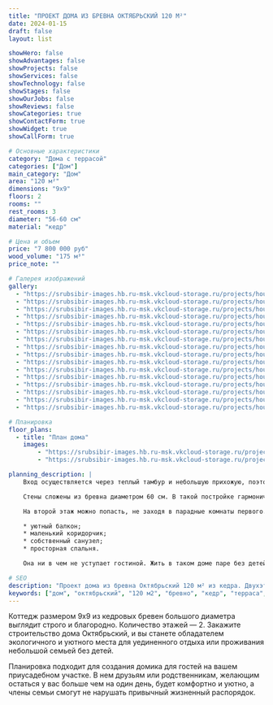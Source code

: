 ```yaml
---
title: "ПРОЕКТ ДОМА ИЗ БРЕВНА ОКТЯБРЬСКИЙ 120 М²"
date: 2024-01-15
draft: false
layout: list

showHero: false
showAdvantages: false
showProjects: false
showServices: false
showTechnology: false
showStages: false
showOurJobs: false
showReviews: false
showCategories: true
showContactForm: true
showWidget: true
showCallForm: true

# Основные характеристики
category: "Дома с террасой"
categories: ["Дом"]
main_category: "Дом"
area: "120 м²"
dimensions: "9x9"
floors: 2
rooms: ""
rest_rooms: 3
diameter: "56-60 см"
material: "кедр"

# Цена и объем
price: "7 800 000 руб"
wood_volume: "175 м³"
price_note: ""

# Галерея изображений
gallery:
  - "https://srubsibir-images.hb.ru-msk.vkcloud-storage.ru/projects/houses/dom-oktyabrskiy-120/dom-9-1.jpg"
  - "https://srubsibir-images.hb.ru-msk.vkcloud-storage.ru/projects/houses/dom-oktyabrskiy-120/dom-9-2.jpg"
  - "https://srubsibir-images.hb.ru-msk.vkcloud-storage.ru/projects/houses/dom-oktyabrskiy-120/dom-9-3.jpg"
  - "https://srubsibir-images.hb.ru-msk.vkcloud-storage.ru/projects/houses/dom-oktyabrskiy-120/dom-9-4.jpg"
  - "https://srubsibir-images.hb.ru-msk.vkcloud-storage.ru/projects/houses/dom-oktyabrskiy-120/dom-9-5.jpg"
  - "https://srubsibir-images.hb.ru-msk.vkcloud-storage.ru/projects/houses/dom-oktyabrskiy-120/dom-9-6.jpg"
  - "https://srubsibir-images.hb.ru-msk.vkcloud-storage.ru/projects/houses/dom-oktyabrskiy-120/dom-9-7.jpg"
  - "https://srubsibir-images.hb.ru-msk.vkcloud-storage.ru/projects/houses/dom-oktyabrskiy-120/dom-9-8.jpg"
  - "https://srubsibir-images.hb.ru-msk.vkcloud-storage.ru/projects/houses/dom-oktyabrskiy-120/dom-9-9.jpg"
  - "https://srubsibir-images.hb.ru-msk.vkcloud-storage.ru/projects/houses/dom-oktyabrskiy-120/dom-9-10.jpg"
  - "https://srubsibir-images.hb.ru-msk.vkcloud-storage.ru/projects/houses/dom-oktyabrskiy-120/dom-9-11.jpg"
  - "https://srubsibir-images.hb.ru-msk.vkcloud-storage.ru/projects/houses/dom-oktyabrskiy-120/dom-9-12.jpg"
  - "https://srubsibir-images.hb.ru-msk.vkcloud-storage.ru/projects/houses/dom-oktyabrskiy-120/dom-9-13.jpg"
  - "https://srubsibir-images.hb.ru-msk.vkcloud-storage.ru/projects/houses/dom-oktyabrskiy-120/dom-9-14.jpg"
  - "https://srubsibir-images.hb.ru-msk.vkcloud-storage.ru/projects/houses/dom-oktyabrskiy-120/dom-9-15.png"
  - "https://srubsibir-images.hb.ru-msk.vkcloud-storage.ru/projects/houses/dom-oktyabrskiy-120/dom-9-16.png"

# Планировка
floor_plans:
  - title: "План дома"
    images:
        - "https://srubsibir-images.hb.ru-msk.vkcloud-storage.ru/projects/houses/dom-oktyabrskiy-120/dom-9-15.png"
        - "https://srubsibir-images.hb.ru-msk.vkcloud-storage.ru/projects/houses/dom-oktyabrskiy-120/dom-9-16.png"

planning_description: |
    Вход осуществляется через теплый тамбур и небольшую прихожую, поэтому в жилых комнатах не гуляют сквозняки и держится тепло. В доме большая гостиная на первом этаже, граничащая с кухней, отделенной маленьким коридором. Это защитит парадное пространство от ярких кухонных запахов, и ваши гости будут чувствовать себя уютно и комфортно.

    Стены сложены из бревна диаметром 60 см. В такой постройке гармонично смотрятся только просторные комнаты большой площади. Именно такую гостиную создали архитекторы. В ней одно большое и два маленьких окна, поэтому это большое помещение наполнено светом.

    На второй этаж можно попасть, не заходя в парадные комнаты первого. Лестница расположена в тамбуре-прихожей прямо у входа. На верху:

    * уютный балкон;
    * маленький коридорчик;
    * собственный санузел;
    * просторная спальня.

    Она ни в чем не уступает гостиной. Жить в таком доме паре без детей или в уединении приятно и спокойно. Купите проект сруба из кедра, и вы сможете больше века наслаждаться величественной красотой своего дома и жить в здоровой экологичной атмосфере.

# SEO
description: "Проект дома из бревна Октябрьский 120 м² из кедра. Двухэтажный дом с террасой, мансардой и балконом, диаметр бревна 56-60 см."
keywords: ["дом", "октябрьский", "120 м2", "бревно", "кедр", "терраса", "мансарда", "балкон"]
---
```


Коттедж размером 9х9 из кедровых бревен большого диаметра выглядит строго и благородно. Количество этажей — 2. Закажите строительство дома Октябрьский, и вы станете обладателем экологичного и уютного места для уединенного отдыха или проживания небольшой семьей без детей.

Планировка подходит для создания домика для гостей на вашем приусадебном участке. В нем друзьям или родственникам, желающим остаться у вас больше чем на один день, будет комфортно и уютно, а члены семьи смогут не нарушать привычный жизненный распорядок.